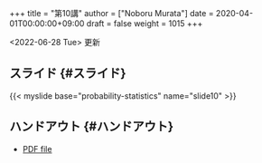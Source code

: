 +++
title = "第10講"
author = ["Noboru Murata"]
date = 2020-04-01T00:00:00+09:00
draft = false
weight = 1015
+++

<span class="timestamp-wrapper"><span class="timestamp">&lt;2022-06-28 Tue&gt; </span></span> 更新


## スライド {#スライド}

{{< myslide base="probability-statistics" name="slide10" >}}


## ハンドアウト {#ハンドアウト}

-   [PDF file](https://noboru-murata.github.io/probability-statistics/pdfs/slide10.pdf)
